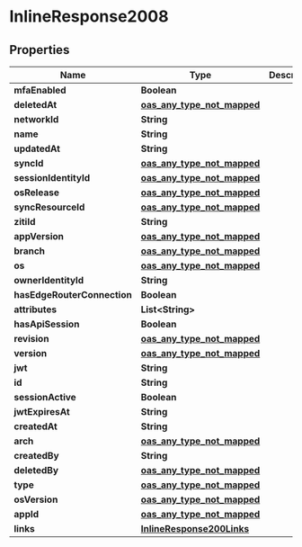 

# InlineResponse2008

## Properties

Name | Type | Description | Notes
------------ | ------------- | ------------- | -------------
**mfaEnabled** | **Boolean** |  | 
**deletedAt** | [**oas_any_type_not_mapped**](.md) |  | 
**networkId** | **String** |  | 
**name** | **String** |  | 
**updatedAt** | **String** |  | 
**syncId** | [**oas_any_type_not_mapped**](.md) |  | 
**sessionIdentityId** | [**oas_any_type_not_mapped**](.md) |  | 
**osRelease** | [**oas_any_type_not_mapped**](.md) |  | 
**syncResourceId** | [**oas_any_type_not_mapped**](.md) |  | 
**zitiId** | **String** |  | 
**appVersion** | [**oas_any_type_not_mapped**](.md) |  | 
**branch** | [**oas_any_type_not_mapped**](.md) |  | 
**os** | [**oas_any_type_not_mapped**](.md) |  | 
**ownerIdentityId** | **String** |  | 
**hasEdgeRouterConnection** | **Boolean** |  | 
**attributes** | **List&lt;String&gt;** |  | 
**hasApiSession** | **Boolean** |  | 
**revision** | [**oas_any_type_not_mapped**](.md) |  | 
**version** | [**oas_any_type_not_mapped**](.md) |  | 
**jwt** | **String** |  | 
**id** | **String** |  | 
**sessionActive** | **Boolean** |  | 
**jwtExpiresAt** | **String** |  | 
**createdAt** | **String** |  | 
**arch** | [**oas_any_type_not_mapped**](.md) |  | 
**createdBy** | **String** |  | 
**deletedBy** | [**oas_any_type_not_mapped**](.md) |  | 
**type** | [**oas_any_type_not_mapped**](.md) |  | 
**osVersion** | [**oas_any_type_not_mapped**](.md) |  | 
**appId** | [**oas_any_type_not_mapped**](.md) |  | 
**links** | [**InlineResponse200Links**](InlineResponse200Links.md) |  | 



